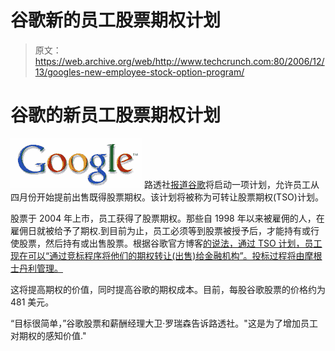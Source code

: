 # 谷歌新的员工股票期权计划

> 原文：<https://web.archive.org/web/http://www.techcrunch.com:80/2006/12/13/googles-new-employee-stock-option-program/>

# 谷歌的新员工股票期权计划

[![](img/ccad961a7a67294515fa7eecdd006714.png)](https://web.archive.org/web/20220628230136/http://www.google.com/) 路透社[报道](https://web.archive.org/web/20220628230136/http://today.reuters.com/news/articleinvesting.aspx?type=newIssuesNews&storyID=2006-12-13T013249Z_01_N12381471_RTRIDST_0_GOOGLE-OPTIONS-UPDATE-1.XML)[谷歌](https://web.archive.org/web/20220628230136/http://www.google.com/)将启动一项计划，允许员工从四月份开始提前出售既得股票期权。该计划将被称为可转让股票期权(TSO)计划。

股票于 2004 年上市，员工获得了股票期权。那些自 1998 年以来被雇佣的人，在雇佣日就被给予了期权.到目前为止，员工必须等到股票被授予后，才能持有或行使股票，然后持有或出售股票。根据谷歌官方博客[的说法，通过 TSO 计划，员工现在可以“通过竞标程序将他们的期权转让(出售)给金融机构”。投标过程将由摩根士丹利管理。](https://web.archive.org/web/20220628230136/http://googleblog.blogspot.com/2006/12/about-transferable-stock-options.html)

这将提高期权的价值，同时提高谷歌的期权成本。目前，每股谷歌股票的价格约为 481 美元。

“目标很简单，”谷歌股票和薪酬经理大卫·罗瑞森告诉路透社。"这是为了增加员工对期权的感知价值."